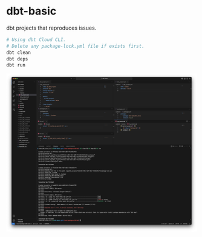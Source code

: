 # dbt-basic

dbt projects that reproduces issues.

```sh
# Using dbt Cloud CLI.
# Delete any package-lock.yml file if exists first.
dbt clean
dbt deps
dbt run
```

![alt text](image.png)